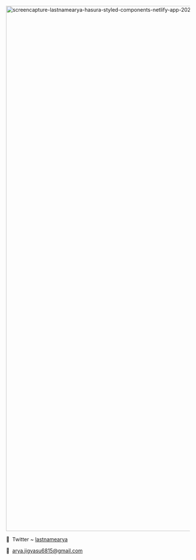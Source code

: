 [<img width="1436" alt="screencapture-lastnamearya-hasura-styled-components-netlify-app-2020-07-09-14_05_29" src="https://user-images.githubusercontent.com/6664187/87039000-28e95d80-c20c-11ea-9598-2a3e62ec6c17.png">](https://lastnamearya-hasura-styled-components.netlify.app/)

:imp:&nbsp; Twitter ~ [lastnamearya](https://twitter.com/lastnamearya)

:email:&nbsp; arya.jigyasu6815@gmail.com
